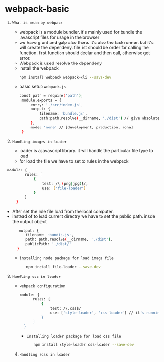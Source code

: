 # webpack-basic
1. ```What is mean by webpack```
   - webpack is a module bundler. it's mainly used for bundle the javascript files for usage in the browser
   - we have grunt and gulp also there. it's also the task runner. but it's will create the dependeny. file list should be order for calling the function. first function should declar and then call, otherwise get error.
   - Webpack is used resolve the dependeny.
   - install the webpack
     ```sh
     npm install webpack webpack-cli --save-dev
     ```
   - basic setup ```webpack.js```
     ```sh
     const path = require('path');
      module.exports = {
          entry: './src/index.js',
          output: {
              filename: 'bundle.js',
              path:path.resolve(__dirname, './dist') // give absolute path
          },
          mode: 'none' // [development, production, none]
      }
     ```
     
2. ```Handling images in loader```
   - loader is a javascript library. it will handle the particular file type to load
   - for load the file we have to set to rules in the webpack
  ```sh
   module: {
           rules: [
               {
                   test: /\.(png|jpg)$/,
                   use: ['file-loader']
               }
           ]
       }
   ```
   - After set the rule file load from the local computer.
   - instead of to load current directry we have to set the public path. insde the output object
     ```sh
        output: {
           filename: 'bundle.js',
           path: path.resolve(__dirname, './dist'),
           publicPath: './dist/'
       }
     ```
     - ```installing node package for load image file```
       ```sh
          npm install file-loader --save-dev
       ```
   3. ```Handling css in loader```
      - ```webpack configuration```
        ```sh
        module: {
              rules: [
                  {
                      test: /\.css$/,
                      use: ['style-loader', 'css-loader'] // it's running right to left. css-loader used to load the css file and style-loader used to display in the html
                  }
              ]
          }
        ```
        - ```Installing loader package for load css file```
          ```sh
             npm install style-loader css-loader --save-dev
          ```

      4. ```Handling scss in loader```
         
      
